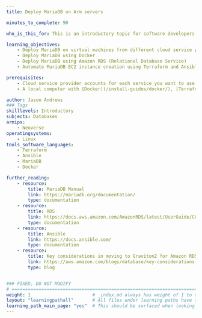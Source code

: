```yaml
---
title: Deploy MariaDB on Arm servers

minutes_to_complete: 90   

who_is_this_for: This is an introductory topic for software developers who want to deploy MariaDB on Arm servers.

learning_objectives: 
    - Deploy MariaDB on virtual machines from different cloud service providers 
    - Deploy MariaDB using Docker
    - Deploy MariaDB using Amazon RDS (Relational Database Service)
    - Automate MariaDB EC2 instance creation using Terraform and Ansible

prerequisites:
    - Cloud service provider accounts for each service you want to use including AWS, Azure, and GCP
    - A local computer with [Docker](/install-guides/docker/), [Terraform](/install-guides/terraform/), [AWS CLI](/install-guides/aws-cli/), [Azure CLI](/install-guides/azure-cli/), [Google Cloud CLI](/install-guides/gcloud/), and [Ansible](/install-guides/ansible/) installed

author: Jason Andrews
### Tags
skilllevels: Introductory
subjects: Databases
armips:
    - Neoverse
operatingsystems:
    - Linux
tools_software_languages:
    - Terraform
    - Ansible
    - MariaDB
    - Docker

further_reading:
    - resource:
        title: MariaDB Manual
        link: https://mariadb.org/documentation/ 
        type: documentation
    - resource:
        title: RDS
        link: https://docs.aws.amazon.com/AmazonRDS/latest/UserGuide/CHAP_GettingStarted.CreatingConnecting.MariaDB.html 
        type: documentation
    - resource:
        title: Ansible
        link: https://docs.ansible.com/
        type: documentation
    - resource:
        title: Key considerations in moving to Graviton2 for Amazon RDS and Amazon Aurora databases
        link: https://aws.amazon.com/blogs/database/key-considerations-in-moving-to-graviton2-for-amazon-rds-and-amazon-aurora-databases/
        type: blog


### FIXED, DO NOT MODIFY
# ================================================================================
weight: 1                       # _index.md always has weight of 1 to order correctly
layout: "learningpathall"       # All files under learning paths have this same wrapper
learning_path_main_page: "yes"  # This should be surfaced when looking for related content. Only set for _index.md of learning path content.
---
```

